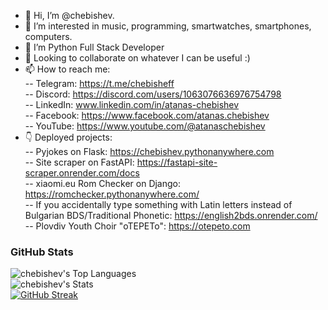 - 👋 Hi, I’m @chebishev.
- 👀 I’m interested in music, programming, smartwatches, smartphones, computers.
- 🌱 I’m Python Full Stack Developer
- 💞️ Looking to collaborate on whatever I can be useful :)
- 📫 How to reach me: \
-- Telegram: https://t.me/chebisheff \
-- Discord: https://discord.com/users/1063076636976754798 \
-- LinkedIn: www.linkedin.com/in/atanas-chebishev \
-- Facebook: https://www.facebook.com/atanas.chebishev \
-- YouTube: https://www.youtube.com/@atanaschebishev
- 👇 Deployed projects: \
-- Pyjokes on Flask: https://chebishev.pythonanywhere.com \
-- Site scraper on FastAPI: https://fastapi-site-scraper.onrender.com/docs \
-- xiaomi.eu Rom Checker on Django: https://romchecker.pythonanywhere.com/ \
-- If you accidentally type something with Latin letters instead of Bulgarian BDS/Traditional Phonetic: https://english2bds.onrender.com/ \
-- Plovdiv Youth Choir "oTEPETo": https://otepeto.com

### GitHub Stats
![chebishev's Top Languages](https://github-readme-stats.vercel.app/api/top-langs/?username=chebishev&theme=dark&show_icons=true&hide_border=true&layout=compact&bg_color=00000000)  
![chebishev's Stats](https://github-readme-stats.vercel.app/api?username=chebishev&theme=dark&show_icons=true&hide_border=true&count_private=true&bg_color=00000000)  
[![GitHub Streak](https://github-readme-streak-stats.herokuapp.com?user=chebishev&theme=dark&hide_border=true&background=45%2C00000000%2C00000000)](https://git.io/streak-stats)
<!---
chebishev/chebishev is a ✨ special ✨ repository because its `README.md` (this file) appears on your GitHub profile.
You can click the Preview link to take a look at your changes.
--->
